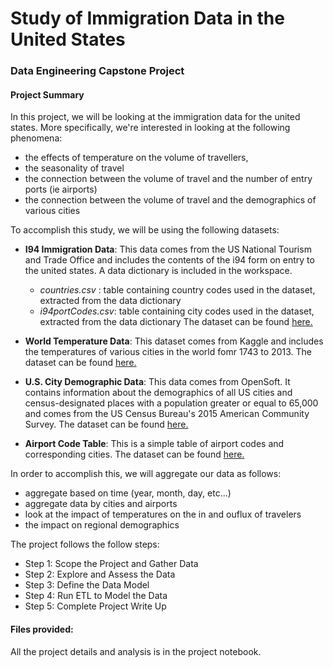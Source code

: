 # Study of Immigration Data in the United States
### Data Engineering Capstone Project

#### Project Summary

In this project, we will be looking at the immigration data for the united states. More specifically, we're interested in looking at the following phenomena:
* the effects of temperature on the volume of travellers, 
* the seasonality of travel 
* the connection between the volume of travel and the number of entry ports (ie airports) 
* the connection between the volume of travel and the demographics of various cities

To accomplish this study, we will be using the following datasets:

* **I94 Immigration Data**: This data comes from the US National Tourism and Trade Office and includes the contents of the i94 form on entry to the united states. A data dictionary is included in the workspace.
    * _countries.csv_ : table containing country codes used in the dataset, extracted from the data dictionary
    * _i94portCodes.csv_: table containing city codes used in the dataset, extracted from the data dictionary
  The dataset can be found [here.](https://travel.trade.gov/research/reports/i94/historical/2016.html)

* **World Temperature Data**: This dataset comes from Kaggle and includes the temperatures of various cities in the world fomr 1743 to 2013.
  The dataset can be found [here.](https://www.kaggle.com/berkeleyearth/climate-change-earth-surface-temperature-data)
* **U.S. City Demographic Data**: This data comes from OpenSoft. It contains information about the demographics of all US cities and census-designated places with a population greater or equal to 65,000 and comes from the US Census Bureau's 2015 American Community Survey.
  The dataset can be found [here.](https://public.opendatasoft.com/explore/dataset/us-cities-demographics/export/)
* **Airport Code Table**: This is a simple table of airport codes and corresponding cities.
  The dataset can be found [here.](https://datahub.io/core/airport-codes#data)

In order to accomplish this, we will aggregate our data as follows:
* aggregate based on time (year, month, day, etc...) 
* aggregate data by cities and airports
* look at the impact of temperatures on the in and ouflux of travelers
* the impact on regional demographics

The project follows the follow steps:
* Step 1: Scope the Project and Gather Data
* Step 2: Explore and Assess the Data
* Step 3: Define the Data Model
* Step 4: Run ETL to Model the Data
* Step 5: Complete Project Write Up

#### Files provided:

All the project details and analysis is in the project notebook.

